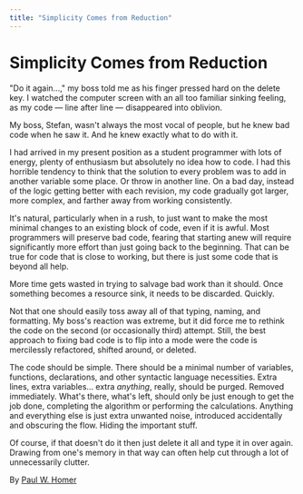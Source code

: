 ```yaml
---
title: "Simplicity Comes from Reduction"
---
```


# Simplicity Comes from Reduction

"Do it again...," my boss told me as his finger pressed hard on the delete key. I watched the computer screen with an all too familiar sinking feeling, as my code — line after line — disappeared into oblivion.

My boss, Stefan, wasn't always the most vocal of people, but he knew bad code when he saw it. And he knew exactly what to do with it.

I had arrived in my present position as a student programmer with lots of energy, plenty of enthusiasm but absolutely no idea how to code. I had this horrible tendency to think that the solution to every problem was to add in another variable some place. Or throw in another line. On a bad day, instead of the logic getting better with each revision, my code gradually got larger, more complex, and farther away from working consistently.

It's natural, particularly when in a rush, to just want to make the most minimal changes to an existing block of code, even if it is awful. Most programmers will preserve bad code, fearing that starting anew will require significantly more effort than just going back to the beginning. That can be true for code that is close to working, but there is just some code that is beyond all help.

More time gets wasted in trying to salvage bad work than it should. Once something becomes a resource sink, it needs to be discarded. Quickly.

Not that one should easily toss away all of that typing, naming, and formatting. My boss's reaction was extreme, but it did force me to rethink the code on the second (or occasionally third) attempt. Still, the best approach to fixing bad code is to flip into a mode were the code is mercilessly refactored, shifted around, or deleted.

The code should be simple. There should be a minimal number of variables, functions, declarations, and other syntactic language necessities. Extra lines, extra variables... extra *anything*, really, should be purged. Removed immediately. What's there, what's left, should only be just enough to get the job done, completing the algorithm or performing the calculations. Anything and everything else is just extra unwanted noise, introduced accidentally and obscuring the flow. Hiding the important stuff.

Of course, if that doesn't do it then just delete it all and type it in over again. Drawing from one's memory in that way can often help cut through a lot of unnecessarily clutter.

By [Paul W. Homer](http://programmer.97things.oreilly.com/wiki/index.php/Paul_W._Homer)
